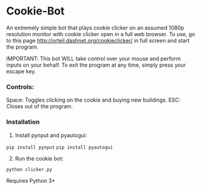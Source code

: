 # Cookie-Bot

An extremely simple bot that plays cookie clicker on an assumed 1080p resolution monitor with cookie clicker open in a full web browser.
To use, go to this page http://orteil.dashnet.org/cookieclicker/ in full screen and start the program. 

IMPORTANT: This bot WILL take control over your mouse and perform inputs on your behalf. To exit the program at any time, simply press your escape key.

### Controls:
Space: Toggles clicking on the cookie and buying new buildings.
ESC: Closes out of the program.

### Installation

1. Install pynput and pyautogui:

```pip install pynput```
```pip install pyautogui```


2. Run the cookie bot:

```python clicker.py```

Requires Python 3+